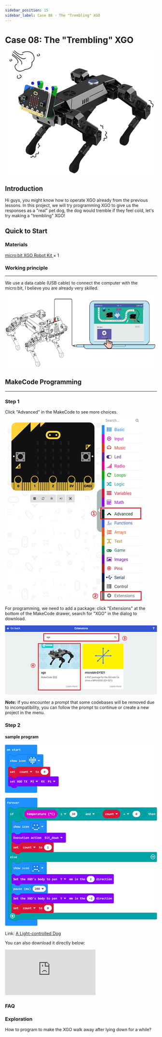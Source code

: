 ```yaml
---
sidebar_position: 15
sidebar_label: Case 08 - The "Trembling" XGO
---
```


# Case 08: The "Trembling" XGO

![](./images/xgo-8-1.png)

## Introduction
Hi guys, you might know how to operate XGO already from the previous lessons. In this project, we will try programming XGO to give us the responses as a "real" pet dog, the dog would tremble if they feel cold, let's try making a "trembling" XGO!



## Quick to Start

### Materials

[micro:bit XGO Robot Kit ](https://www.elecfreaks.com/micro-bit-xgo-robot-kit.html) × 1

### Working principle
---
We use a data cable (USB cable) to connect the computer with the micro:bit, I believe you are already very skilled.

![](./images/microbit-xgo-robot-kit-22.png)

## MakeCode Programming
---
### Step 1

Click "Advanced" in the MakeCode to see more choices.

![](./images/microbit-xgo-robot-kit-10.png)

For programming, we need to add a package: click "Extensions" at the bottom of the MakeCode drawer, search for "XGO" in the dialog to download.

![](./images/microbit-xgo-robot-kit-11.png)

***Note:*** If you encounter a prompt that some codebases will be removed due to incompatibility, you can follow the prompt to continue or create a new project in the menu.

### Step 2

#### sample program

![](./images/xgo-8-2.png)

Link: [A Light-controlled Dog](https://makecode.microbit.org/_YVJe8eefmbqo)


You can also download it directly below:

<div
    style={{
        position: 'relative',
        paddingBottom: '60%',
        overflow: 'hidden',
    }}
>
    <iframe
        src="https://makecode.microbit.org/_V4YJ2i9LkYoi"
        frameborder="0"
        sandbox="allow-popups allow-forms allow-scripts allow-same-origin"
        style={{
            position: 'absolute',
            width: '100%',
            height: '100%',
        }}
    />
</div>

***Note：***The setting of the temperature value in the program depends on the current ambient temperature you are in. If there is no heating device, you can consider placing your palm on the micro:bit. After a minute or two, the micro:bit will The temperature will increase by 1-2 degrees.

### Projects Display

<iframe width="560" height="315" src="https://www.youtube.com/embed/GNkwoeDlZg4" title="YouTube video player" frameborder="0" allow="accelerometer; autoplay; clipboard-write; encrypted-media; gyroscope; picture-in-picture" allowfullscreen></iframe>

### FAQ


### Exploration

How to program to make the XGO walk away after lying down for a while?
